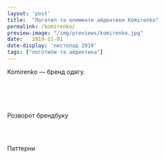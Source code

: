 ```yaml
---
layout: 'post'
title:  "Логотип та елементи айдентики Komirenko"
permalink: /komirenko/
preview-image: "/img/previews/komirenko.jpg"
date:   2019-11-01
date-display: 'листопад 2019'
tags: ["логотипи та айдентика"] 
---
```


<p>Komirenko — бренд одягу.</p>

<img src="https://i.imgur.com/gGybgtp.jpg" alt=""><br>

<img src="https://i.imgur.com/y1IzaXq.jpg" alt=""><br>

<img src="https://i.imgur.com/2zXc6YN.jpg" alt=""><br>

<img src="https://i.imgur.com/Tci16Uk.jpg" alt=""><br>

<img src="https://i.imgur.com/RgcaFIe.jpg" alt="">

<p class="imgTitle">Розворот брендбуку</p><br>

<img src="https://i.imgur.com/1wUgEyB.jpg" alt="" style="border-radius: 50px"><br>
<img src="https://i.imgur.com/Ec7KN8q.jpg?" alt="" style="border-radius: 50px"><br>
<p class="imgTitle">Паттерни</p>